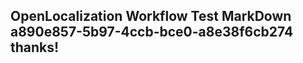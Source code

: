 <properties
ms.topic="hero-topic1"
ms.test1="hero-topic"
ms.test2="test"/>

## OpenLocalization Workflow Test MarkDown a890e857-5b97-4ccb-bce0-a8e38f6cb274 thanks!
